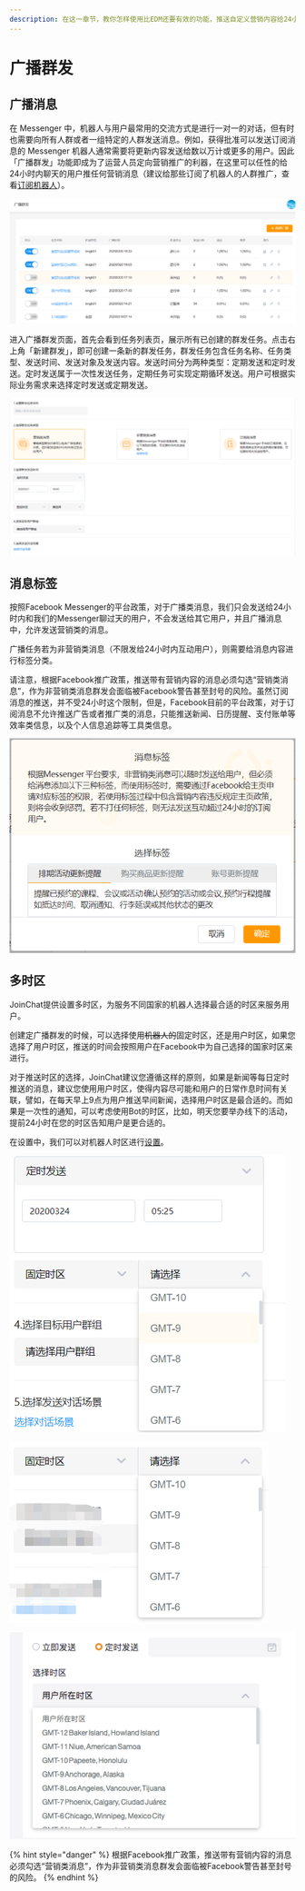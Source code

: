 ```yaml
---
description: 在这一章节，教你怎样使用比EDM还要有效的功能，推送自定义营销内容给24小时内聊过天的所有用户～
---
```


# 广播群发

## 广播消息

在 Messenger 中，机器人与用户最常用的交流方式是进行一对一的对话，但有时也需要向所有人群或者一组特定的人群发送消息。例如，获得批准可以发送订阅消息的 Messenger 机器人通常需要将更新内容发送给数以万计或更多的用户。因此「广播群发」功能即成为了运营人员定向营销推广的利器，在这里可以任性的给24小时内聊天的用户推任何营销消息（建议给那些订阅了机器人的人群推广，查看[订阅机器人](../basic-knowledge/zu-cheng-jie-gou.md#ding-yue-ji-qi-ren-he-qu-xiao-ding-yue-ji-qi-ren)）。

![&#x5E7F;&#x64AD;&#x7FA4;&#x53D1;&#x5217;&#x8868;](../.gitbook/assets/guang-bo-qun-fa-lie-biao.png)

进入广播群发页面，首先会看到任务列表页，展示所有已创建的群发任务。点击右上角「新建群发」，即可创建一条新的群发任务，群发任务包含任务名称、任务类型、发送时间、发送对象及发送内容。发送时间分为两种类型：定期发送和定时发送。定时发送属于一次性发送任务，定期任务可实现定期循环发送。用户可根据实际业务需求来选择定时发送或定期发送。

![&#x5E7F;&#x64AD;&#x4EFB;&#x52A1;&#x65B0;&#x5EFA;&#x754C;&#x9762;](../.gitbook/assets/guang-bo-ren-wu-chuang-jian-jie-mian.png)

## 消息标签

按照Facebook Messenger的平台政策，对于广播类消息，我们只会发送给24小时内和我们的Messenger聊过天的用户，不会发送给其它用户，并且广播消息中，允许发送营销类的消息。

广播任务若为非营销类消息（不限发给24小时内互动用户），则需要给消息内容进行标签分类。

请注意，根据Facebook推广政策，推送带有营销内容的消息必须勾选“营销类消息”，作为非营销类消息群发会面临被Facebook警告甚至封号的风险。虽然订阅消息的推送，并不受24小时这个限制，但是，Facebook目前的平台政策，对于订阅消息不允许推送广告或者推广类的消息，只能推送新闻、日历提醒、支付账单等效率类信息，以及个人信息追踪等工具类信息。

![&#x6D88;&#x606F;&#x6807;&#x7B7E;](../.gitbook/assets/fei-ying-xiao-lei-guang-bo-ren-wu-biao-qian.png)

## 多时区

JoinChat提供设置多时区，为服务不同国家的机器人选择最合适的时区来服务用户。

创建定广播群发的时候，可以选择使用~~机器人的~~固定时区，还是用户时区，如果您选择了用户时区，推送的时间会按照用户在Facebook中为自己选择的国家时区来进行。

对于推送时区的选择，JoinChat建议您遵循这样的原则，如果是新闻等每日定时推送的消息，建议您使用用户时区，使得内容尽可能和用户的日常作息时间有关联，譬如，在每天早上9点为用户推送早间新闻，选择用户时区是最合适的。而如果是一次性的通知，可以考虑使用Bot的时区，比如，明天您要举办线下的活动，提前24小时在您的时区告知用户是更合适的。

在设置中，我们可以对机器人时区进行[设置](../ji-chu-she-zhi/#ji-qi-ren-duo-shi-qu)。

![&#x56FA;&#x5B9A;&#x65F6;&#x533A;&#x5217;&#x8868;](../.gitbook/assets/guang-bo-ren-wu-gu-ding-shi-qu-lie-biao.png)



![&#x56FA;&#x5B9A;&#x65F6;&#x533A;&#x5217;&#x8868;](../.gitbook/assets/guang-bo-ren-wu-gu-ding-shi-qu-lie-biao-1.png)

![](../.gitbook/assets/image%20%28121%29.png)

{% hint style="danger" %}
根据Facebook推广政策，推送带有营销内容的消息必须勾选“营销类消息”，作为非营销类消息群发会面临被Facebook警告甚至封号的风险。
{% endhint %}


